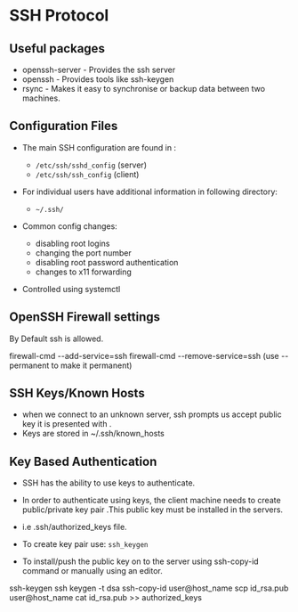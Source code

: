 # SSH Protocol


## Useful packages 

* openssh-server - Provides the ssh server
* openssh - Provides tools like ssh-keygen
* rsync - Makes it easy to synchronise or backup data between two machines.

## Configuration Files

* The main SSH configuration are found in :
	* `/etc/ssh/sshd_config` (server)
	* `/etc/ssh/ssh_config`	 (client)
	
* For individual users have additional information in following directory:
	* `~/.ssh/`


* Common config changes:
	* disabling root logins
	* changing the port number
	* disabling root password authentication
	* changes to x11 forwarding
	
* Controlled using systemctl 

## OpenSSH Firewall settings

By Default ssh is allowed.

firewall-cmd --add-service=ssh
firewall-cmd --remove-service=ssh (use --permanent to make it permanent)

## SSH Keys/Known Hosts

* when we connect to an unknown server, ssh prompts us accept public key it is presented with .
* Keys are stored in ~/.ssh/known_hosts

## Key Based Authentication

* SSH has the ability to use keys to authenticate.
* In order to authenticate using keys, the client machine needs to create public/private key pair .This public key must be installed in the servers.
* i.e .ssh/authorized_keys file.

* To create key pair use: `ssh_keygen`

* To install/push the public key on to the server using ssh-copy-id command or manually using an editor.

ssh-keygen
ssh keygen -t dsa
ssh-copy-id user@host_name
scp id_rsa.pub user@host_name
cat id_rsa.pub >> authorized_keys

  

